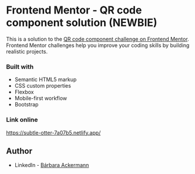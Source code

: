 # Frontend Mentor - QR code component solution (NEWBIE)

This is a solution to the [QR code component challenge on Frontend Mentor](https://www.frontendmentor.io/challenges/qr-code-component-iux_sIO_H). Frontend Mentor challenges help you improve your coding skills by building realistic projects.

### Built with

- Semantic HTML5 markup
- CSS custom properties
- Flexbox
- Mobile-first workflow
- Bootstrap

### Link online
https://subtle-otter-7a07b5.netlify.app/

## Author

- LinkedIn - [Bárbara Ackermann](https://www.linkedin.com/in/barchuackermann/)
